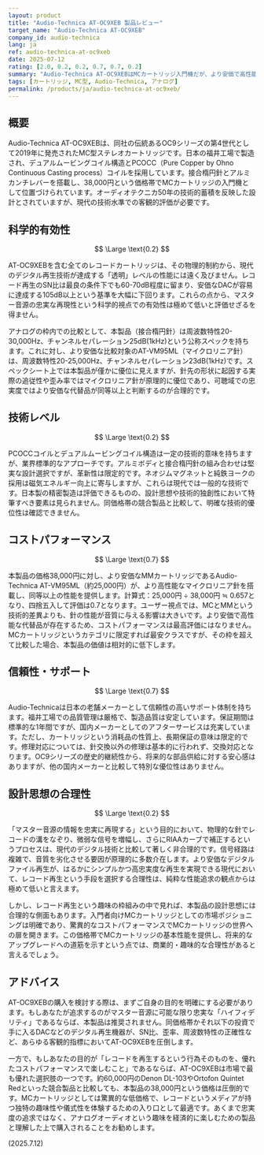 ```yaml
---
layout: product
title: "Audio-Technica AT-OC9XEB 製品レビュー"
target_name: "Audio-Technica AT-OC9XEB"
company_id: audio-technica
lang: ja
ref: audio-technica-at-oc9xeb
date: 2025-07-12
rating: [2.0, 0.2, 0.2, 0.7, 0.7, 0.2]
summary: "Audio-Technica AT-OC9XEBはMCカートリッジ入門機だが、より安価で高性能なMMカートリッジが存在するため、コストパフォーマンスは限定的。忠実度の追求ではなく、レコード再生という趣味性を楽しむための選択肢。"
tags: [カートリッジ, MC型, Audio-Technica, アナログ]
permalink: /products/ja/audio-technica-at-oc9xeb/
---
```


## 概要

Audio-Technica AT-OC9XEBは、同社の伝統あるOC9シリーズの第4世代として2019年に発売されたMC型ステレオカートリッジです。日本の福井工場で製造され、デュアルムービングコイル構造とPCOCC（Pure Copper by Ohno Continuous Casting process）コイルを採用しています。接合楕円針とアルミカンチレバーを搭載し、38,000円という価格帯でMCカートリッジの入門機として位置づけられています。オーディオテクニカ50年の技術的蓄積を反映した設計とされていますが、現代の技術水準での客観的評価が必要です。

## 科学的有効性

$$ \Large \text{0.2} $$

AT-OC9XEBを含む全てのレコードカートリッジは、その物理的制約から、現代のデジタル再生技術が達成する「透明」レベルの性能には遠く及びません。レコード再生のSN比は最良の条件下でも60-70dB程度に留まり、安価なDACが容易に達成する105dB以上という基準を大幅に下回ります。これらの点から、マスター音源の忠実な再現性という科学的視点での有効性は極めて低いと評価せざるを得ません。

アナログの枠内での比較として、本製品（接合楕円針）は周波数特性20-30,000Hz、チャンネルセパレーション25dB(1kHz)という公称スペックを持ちます。これに対し、より安価な比較対象のAT-VM95ML（マイクロリニア針）は、周波数特性20-25,000Hz、チャンネルセパレーション23dB(1kHz)です。スペックシート上では本製品が僅かに優位に見えますが、針先の形状に起因する実際の追従性や歪み率ではマイクロリニア針が原理的に優位であり、可聴域での忠実度ではより安価な代替品が同等以上と判断するのが合理的です。

## 技術レベル

$$ \Large \text{0.2} $$

PCOCCコイルとデュアルムービングコイル構造は一定の技術的意味を持ちますが、業界標準的なアプローチです。アルミボディと接合楕円針の組み合わせは堅実な設計選択ですが、革新性は限定的です。ネオジムマグネットと純鉄ヨークの採用は磁気エネルギー向上に寄与しますが、これらは現代では一般的な技術です。日本製の精密製造は評価できるものの、設計思想や技術的独創性において特筆すべき要素は見られません。同価格帯の競合製品と比較して、明確な技術的優位性は確認できません。

## コストパフォーマンス

$$ \Large \text{0.7} $$

本製品の価格38,000円に対し、より安価なMMカートリッジであるAudio-Technica AT-VM95ML（約25,000円）が、より高性能なマイクロリニア針を搭載し、同等以上の性能を提供します。計算式：25,000円 ÷ 38,000円 ≒ 0.657となり、四捨五入して評価は0.7となります。ユーザー視点では、MCとMMという技術的差異よりも、針の性能が音質に与える影響は大きいです。より安価で高性能な代替品が存在するため、コストパフォーマンスは最高評価にはなりません。MCカートリッジというカテゴリに限定すれば最安クラスですが、その枠を超えて比較した場合、本製品の価値は相対的に低下します。

## 信頼性・サポート

$$ \Large \text{0.7} $$

Audio-Technicaは日本の老舗メーカーとして信頼性の高いサポート体制を持ちます。福井工場での品質管理は厳格で、製造品質は安定しています。保証期間は標準的な1年間ですが、国内メーカーとしてのアフターサービスは充実しています。ただし、カートリッジという消耗品の性質上、長期保証の意味は限定的です。修理対応については、針交換以外の修理は基本的に行われず、交換対応となります。OC9シリーズの歴史的継続性から、将来的な部品供給に対する安心感はありますが、他の国内メーカーと比較して特別な優位性はありません。

## 設計思想の合理性

$$ \Large \text{0.2} $$

「マスター音源の情報を忠実に再現する」という目的において、物理的な針でレコードの溝をなぞり、微弱な信号を増幅し、さらにRIAAカーブで補正するというプロセスは、現代のデジタル技術と比較して著しく非合理的です。信号経路は複雑で、音質を劣化させる要因が原理的に多数介在します。より安価なデジタルファイル再生が、はるかにシンプルかつ高忠実度な再生を実現できる現代において、レコード再生という手段を選択する合理性は、純粋な性能追求の観点からは極めて低いと言えます。

しかし、レコード再生という趣味の枠組みの中で見れば、本製品の設計思想には合理的な側面もあります。入門者向けMCカートリッジとしての市場ポジショニングは明確であり、驚異的なコストパフォーマンスでMCカートリッジの世界への扉を開きます。この価格帯でMCカートリッジの基本性能を提供し、将来的なアップグレードへの道筋を示すという点では、商業的・趣味的な合理性があると言えるでしょう。

## アドバイス

AT-OC9XEBの購入を検討する際は、まずご自身の目的を明確にする必要があります。もしあなたが追求するのがマスター音源に可能な限り忠実な「ハイフィデリティ」であるならば、本製品は推奨されません。同価格帯かそれ以下の投資で手に入るDACなどのデジタル再生機器が、SN比、歪率、周波数特性の正確性など、あらゆる客観的指標においてAT-OC9XEBを圧倒します。

一方で、もしあなたの目的が「レコードを再生するという行為そのものを、優れたコストパフォーマンスで楽しむこと」であるならば、AT-OC9XEBは市場で最も優れた選択肢の一つです。約60,000円のDenon DL-103やOrtofon Quintet Redといった競合製品と比較しても、本製品の38,000円という価格は圧倒的です。MCカートリッジとしては驚異的な低価格で、レコードというメディアが持つ独特の趣味性や儀式性を体験するための入り口として最適です。あくまで忠実度の追求ではなく、アナログオーディオという趣味を経済的に楽しむための製品と理解した上で購入されることをお勧めします。

(2025.7.12)